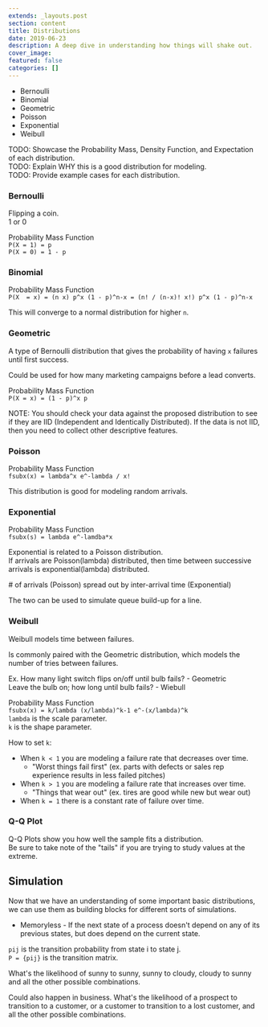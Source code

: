 ```yaml
---
extends: _layouts.post
section: content
title: Distributions
date: 2019-06-23
description: A deep dive in understanding how things will shake out.
cover_image: 
featured: false
categories: []
---
```


- Bernoulli
- Binomial
- Geometric
- Poisson
- Exponential
- Weibull

TODO: Showcase the Probability Mass, Density Function, and Expectation of each distribution.  
TODO: Explain WHY this is a good distribution for modeling.  
TODO: Provide example cases for each distribution.

### Bernoulli

Flipping a coin.  
1 or 0
 
Probability Mass Function  
`P(X = 1) = p`  
`P(X = 0) = 1 - p`


### Binomial

Probability Mass Function  
`P(X  = x) = (n x) p^x (1 - p)^n-x = (n! / (n-x)! x!) p^x (1 - p)^n-x`

This will converge to a normal distribution for higher `n`.

### Geometric

A type of Bernoulli distribution that gives the probability of having `x` failures until first success.

Could be used for how many marketing campaigns before a lead converts.

Probability Mass Function  
`P(X = x) = (1 - p)^x p`

NOTE: You should check your data against the proposed distribution to see if they are IID (Independent and Identically Distributed). If the data is not IID, then you need to collect other descriptive features.

### Poisson

Probability Mass Function  
`fsubx(x) = lambda^x e^-lambda / x!`

This distribution is good for modeling random arrivals.

### Exponential

Probability Mass Function   
`fsubx(s) = lambda e^-lamdba*x`

Exponential is related to a Poisson distribution.  
If arrivals are Poisson(lambda) distributed, then time between successive arrivals is exponential(lambda) distributed.

\# of arrivals (Poisson) spread out by inter-arrival time (Exponential)

The two can be used to simulate queue build-up for a line.

### Weibull

Weibull models time between failures.

Is commonly paired with the Geometric distribution, which models the number of tries between failures.

Ex. How many light switch flips on/off until bulb fails? - Geometric  
Leave the bulb on; how long until bulb fails? - Wiebull

Probability Mass Function  
`fsubx(x) = k/lambda (x/lambda)^k-1 e^-(x/lambda)^k`  
`lambda` is the scale parameter.  
`k` is the shape parameter.

How to set `k`:

- When `k < 1` you are modeling a failure rate that decreases over time.
  - "Worst things fail first" (ex. parts with defects or sales rep experience results in less failed pitches)
- When `k > 1` you are modeling a failure rate that increases over time.
  - "Things that wear out" (ex. tires are good while new but wear out)
- When `k = 1` there is a constant rate of failure over time.

### Q-Q Plot

Q-Q Plots show you how well the sample fits a distribution.  
Be sure to take note of the "tails" if you are trying to study values at the extreme.

## Simulation

Now that we have an understanding of some important basic distributions, we can use them as building blocks for different sorts of simulations.

- Memoryless - If the next state of a process doesn't depend on any of its previous states, but does depend on the current state.

`pij` is the transition probability from state i to state j.  
`P = {pij}` is the transition matrix.

What's the likelihood of sunny to sunny, sunny to cloudy, cloudy to sunny and all the other possible combinations.

Could also happen in business. What's the likelihood of a prospect to transition to a customer, or a customer to transition to a lost customer, and all the other possible combinations.
